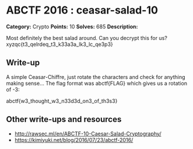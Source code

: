 # ABCTF 2016 : ceasar-salad-10

**Category:** Crypto
**Points:** 10
**Solves:** 685
**Description:**


Most definitely the best salad around. Can you decrypt this for us? 
xyzqc{t3_qelrdeq_t3_k33a3a_lk3_lc_qe3p3}

## Write-up

A simple Ceasar-Chiffre, just rotate the characters and check for anything making sense...
The flag format was abctf{FLAG} which gives us a rotation of -3:

abctf{w3_thought_w3_n33d3d_on3_of_th3s3}

## Other write-ups and resources

* http://rawsec.ml/en/ABCTF-10-Caesar-Salad-Cryptography/
* https://kimiyuki.net/blog/2016/07/23/abctf-2016/
